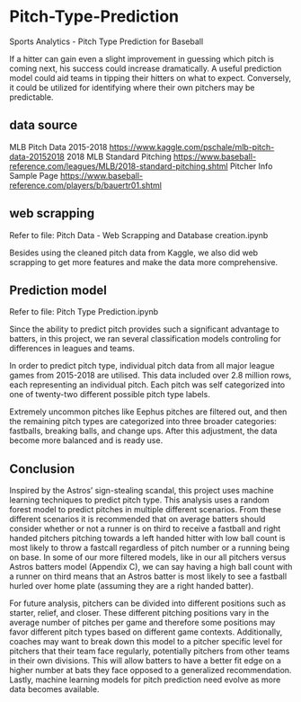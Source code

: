 # Pitch-Type-Prediction

Sports Analytics - Pitch Type Prediction for Baseball

If a hitter can gain even a slight improvement in guessing which pitch is coming next, his success could increase dramatically. A useful prediction model could aid teams in tipping their hitters on what to expect. Conversely, it could be utilized for identifying where their own pitchers may be predictable.

## data source
MLB Pitch Data 2015-2018 https://www.kaggle.com/pschale/mlb-pitch-data-20152018
2018 MLB Standard Pitching https://www.baseball-reference.com/leagues/MLB/2018-standard-pitching.shtml
Pitcher Info Sample Page https://www.baseball-reference.com/players/b/bauertr01.shtml

## web scrapping
Refer to file: 
Pitch Data - Web Scrapping and Database creation.ipynb

Besides using the cleaned pitch data from Kaggle, we also did web scrapping to get more features and make the data more comprehensive.

## Prediction model
Refer to file:
Pitch Type Prediction.ipynb

Since the ability to predict pitch provides such a significant advantage to batters, in this project, we ran several classification models controling for differences in leagues and teams. 

In order to predict pitch type, individual pitch data from all major league games from 2015-2018 are utilised. This data included over 2.8 million rows, each representing an individual pitch. Each pitch was self categorized into one of twenty-two different possible pitch type labels.  

Extremely uncommon pitches like Eephus pitches are filtered out, and then the remaining pitch types are categorized into three broader categories: fastballs, breaking balls, and change ups.  After this adjustment, the data become more balanced and is ready use.

## Conclusion

Inspired by the Astros’ sign-stealing scandal, this project uses machine learning techniques to predict pitch type. This analysis uses a random forest model to predict pitches in multiple different scenarios. From these different scenarios it is recommended that on average batters should consider whether or not a runner is on third to receive a fastball and right handed pitchers pitching towards a left handed hitter with low ball count is most likely to throw a fastcall regardless of pitch number or a running being on base. In some of our more filtered models, like in our all pitchers versus Astros batters model (Appendix C), we can say having a high ball count with a runner on third means that an Astros batter is most likely to see a fastball hurled over home plate (assuming they are a right handed batter). 

For future analysis, pitchers can be divided into different positions such as starter, relief, and closer. These different pitching positions vary in the average number of pitches per game and therefore some positions may favor different pitch types based on different game contexts. Additionally, coaches may want to break down this model to a pitcher specific level for pitchers that their team face regularly, potentially pitchers from other teams in their own divisions. This will allow batters to have a better fit edge on a higher number at bats they face opposed to a generalized recommendation. Lastly, machine learning models for pitch prediction need evolve as more data becomes available. 

